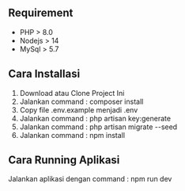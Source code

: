## Requirement

- PHP > 8.0
- Nodejs > 14
- MySql > 5.7

## Cara Installasi

1. Download atau Clone Project Ini
2. Jalankan command : composer install
3. Copy file .env.example menjadi .env
4. Jalankan command : php artisan key:generate
5. Jalankan command : php artisan migrate --seed
6. Jalankan command : npm install

## Cara Running Aplikasi

Jalankan aplikasi dengan command : npm run dev
